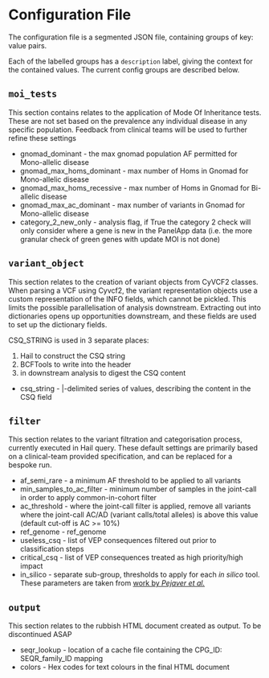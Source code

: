 # Configuration File

The configuration file is a segmented JSON file, containing groups of key: value pairs.

Each of the labelled groups has a `description` label, giving the context for the contained values. The current config groups are described below.

## `moi_tests`

This section contains relates to the application of Mode Of Inheritance tests. These are not set based on the prevalence
any individual disease in any specific population. Feedback from clinical teams will be used to further refine these
settings

* gnomad_dominant - the max gnomad population AF permitted for Mono-allelic disease
* gnomad_max_homs_dominant - max number of Homs in Gnomad for Mono-allelic disease
* gnomad_max_homs_recessive - max number of Homs in Gnomad for Bi-allelic disease
* gnomad_max_ac_dominant - max number of variants in Gnomad for Mono-allelic disease
* category_2_new_only - analysis flag, if True the category 2 check will only consider where a gene is new in the PanelApp data (i.e. the more granular check of green genes with update MOI is not done)

## `variant_object`

This section relates to the creation of variant objects from CyVCF2 classes. When parsing a VCF using Cyvcf2, the
variant representation objects use a custom representation of the INFO fields, which cannot be pickled. This limits the
possible parallelisation of analysis downstream. Extracting out into dictionaries opens up opportunities downstream, and
these fields are used to set up the dictionary fields.

CSQ_STRING is used in 3 separate places:

1. Hail to construct the CSQ string
2. BCFTools to write into the header
3. in downstream analysis to digest the CSQ content

* csq_string - |-delimited series of values, describing the content in the CSQ field

## `filter`

This section relates to the variant filtration and categorisation process, currently executed in Hail query. These
default settings are primarily based on a clinical-team provided specification, and can be replaced for a bespoke run.

* af_semi_rare - a minimum AF threshold to be applied to all variants
* min_samples_to_ac_filter - minimum number of samples in the joint-call in order to apply common-in-cohort filter
* ac_threshold - where the joint-call filter is applied, remove all variants where the joint-call AC/AD (variant calls/total alleles) is above this value (default cut-off is AC >= 10%)
* ref_genome - ref_genome
* useless_csq - list of VEP consequences filtered out prior to classification steps
* critical_csq - list of VEP consequences treated as high priority/high impact
* in_silico - separate sub-group, thresholds to apply for each *in silico* tool. These parameters are taken from [work by *Pejaver et al.*](https://www.biorxiv.org/content/10.1101/2022.03.17.484479v1)

## `output`

This section relates to the rubbish HTML document created as output. To be discontinued ASAP

* seqr_lookup - location of a cache file containing the CPG_ID: SEQR_family_ID mapping
* colors - Hex codes for text colours in the final HTML document
